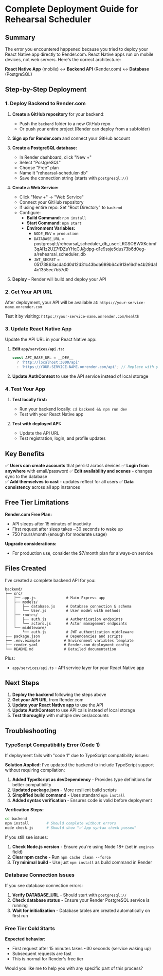 # Complete Deployment Guide for Rehearsal Scheduler

## Summary

The error you encountered happened because you tried to deploy your React Native app directly to Render.com. React Native apps run on mobile devices, not web servers. Here's the correct architecture:

**React Native App** (mobile) ↔ **Backend API** (Render.com) ↔ **Database** (PostgreSQL)

## Step-by-Step Deployment

### 1. Deploy Backend to Render.com

1. **Create a GitHub repository** for your backend:
   - Push the `backend` folder to a new GitHub repo
   - Or push your entire project (Render can deploy from a subfolder)

2. **Sign up for Render.com** and connect your GitHub account

3. **Create a PostgreSQL database:**
   - In Render dashboard, click "New +"
   - Select "PostgreSQL"
   - Choose "Free" plan
   - Name it "rehearsal-scheduler-db"
   - Save the connection string (starts with `postgresql://`)

4. **Create a Web Service:**
   - Click "New +" → "Web Service"
   - Connect your GitHub repository
   - If using entire repo: Set "Root Directory" to `backend`
   - Configure:
     - **Build Command:** `npm install`
     - **Start Command:** `npm start`
     - **Environment Variables:**
       - `NODE_ENV` = `production`
       - `DATABASE_URL` = postgresql://rehearsal_scheduler_db_user:LKGSOBWXKcbmf3qAI1z2UZ7fDZuYHqCJ@dpg-d1e9ssje5dus73b6d0eg-a/rehearsal_scheduler_db
       - `JWT_SECRET` = 05173863acda0d0d12d31c43bda699b64d913e16d1e4b29da14c1355ec7b57d0

5. **Deploy** - Render will build and deploy your API

### 2. Get Your API URL

After deployment, your API will be available at:
`https://your-service-name.onrender.com`

Test it by visiting: `https://your-service-name.onrender.com/health`

### 3. Update React Native App

Update the API URL in your React Native app:

1. **Edit `app/services/api.ts`:**
   ```typescript
   const API_BASE_URL = __DEV__ 
     ? 'http://localhost:3000/api' 
     : 'https://YOUR-SERVICE-NAME.onrender.com/api'; // Replace with your actual URL
   ```

2. **Update AuthContext** to use the API service instead of local storage

### 4. Test Your App

1. **Test locally first:**
   - Run your backend locally: `cd backend && npm run dev`
   - Test with your React Native app
   
2. **Test with deployed API:**
   - Update the API URL
   - Test registration, login, and profile updates

## Key Benefits

✅ **Users can create accounts** that persist across devices
✅ **Login from anywhere** with email/password
✅ **Edit availability and scenes** - changes sync to the database  
✅ **Add themselves to cast** - updates reflect for all users
✅ **Data consistency** across all app instances

## Free Tier Limitations

**Render.com Free Plan:**
- API sleeps after 15 minutes of inactivity
- First request after sleep takes ~30 seconds to wake up
- 750 hours/month (enough for moderate usage)

**Upgrade considerations:**
- For production use, consider the $7/month plan for always-on service

## Files Created

I've created a complete backend API for you:

```
backend/
├── src/
│   ├── app.js              # Main Express app
│   ├── models/
│   │   ├── database.js     # Database connection & schema
│   │   └── User.js         # User model with methods
│   ├── routes/
│   │   ├── auth.js         # Authentication endpoints
│   │   └── actors.js       # Actor management endpoints
│   └── middleware/
│       └── auth.js         # JWT authentication middleware
├── package.json            # Dependencies and scripts
├── .env.example           # Environment variables template
├── render.yaml            # Render.com deployment config
└── README.md              # Detailed documentation
```

Plus:
- `app/services/api.ts` - API service layer for your React Native app

## Next Steps

1. **Deploy the backend** following the steps above
2. **Get your API URL** from Render.com
3. **Update your React Native app** to use the API
4. **Update AuthContext** to use API calls instead of local storage
5. **Test thoroughly** with multiple devices/accounts

## Troubleshooting

### TypeScript Compatibility Error (Code 1)

If deployment fails with "code 1" due to TypeScript compatibility issues:

**Solution Applied:** I've updated the backend to include TypeScript support without requiring compilation:

1. **Added TypeScript as devDependency** - Provides type definitions for better compatibility
2. **Updated package.json** - More resilient build scripts 
3. **Simplified build command** - Uses standard `npm install`
4. **Added syntax verification** - Ensures code is valid before deployment

**Verification Steps:**
```bash
cd backend
npm install        # Should complete without errors
node check.js      # Should show "✅ App syntax check passed"
```

If you still see issues:
1. **Check Node.js version** - Ensure you're using Node 18+ (set in `engines` field)
2. **Clear npm cache** - Run `npm cache clean --force`
3. **Try minimal build** - Use just `npm install` as build command in Render

### Database Connection Issues

If you see database connection errors:
1. **Verify DATABASE_URL** - Should start with `postgresql://`
2. **Check database status** - Ensure your Render PostgreSQL service is running
3. **Wait for initialization** - Database tables are created automatically on first run

### Free Tier Cold Starts

**Expected behavior:**
- First request after 15 minutes takes ~30 seconds (service waking up)
- Subsequent requests are fast
- This is normal for Render's free tier

Would you like me to help you with any specific part of this process?
